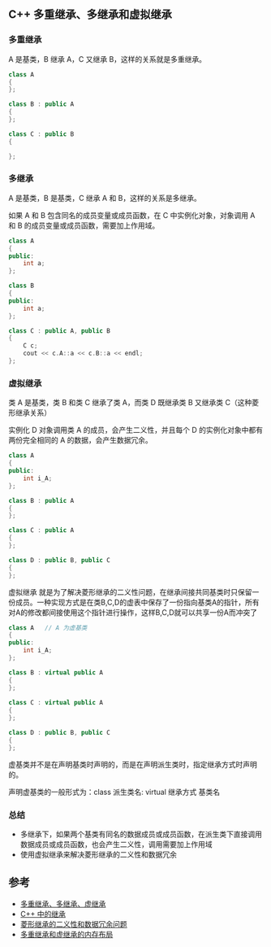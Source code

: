## C++ 多重继承、多继承和虚拟继承

### 多重继承

A 是基类，B 继承 A，C 又继承 B，这样的关系就是多重继承。

```c++
class A
{
};

class B : public A
{
};

class C : public B
{

};
```

### 多继承

A 是基类，B 是基类，C 继承 A 和 B，这样的关系是多继承。

如果 A 和 B 包含同名的成员变量或成员函数，在 C 中实例化对象，对象调用 A 和 B 的成员变量或成员函数，需要加上作用域。

```c++
class A
{
public:
    int a;
};

class B
{
public:
    int a;
};

class C : public A, public B
{
    C c;
    cout << c.A::a << c.B::a << endl;
};
```

### 虚拟继承

类 A 是基类，类 B 和类 C 继承了类 A，而类 D 既继承类 B 又继承类 C（这种菱形继承关系）

实例化 D 对象调用类 A 的成员，会产生二义性，并且每个 D 的实例化对象中都有两份完全相同的 A 的数据，会产生数据冗余。

```c++
class A
{
public:
    int i_A;
};

class B : public A
{
};

class C : public A
{
};

class D : public B, public C
{
};
```
 
虚拟继承 就是为了解决菱形继承的二义性问题，在继承间接共同基类时只保留一份成员。一种实现方式是在类B,C,D的虚表中保存了一份指向基类A的指针，所有对A的修改都间接使用这个指针进行操作，这样B,C,D就可以共享一份A而冲突了

```c++
class A   // A 为虚基类
{
public:
    int i_A;
};

class B : virtual public A
{
};
 
class C : virtual public A
{
};

class D : public B, public C
{
};
```

虚基类并不是在声明基类时声明的，而是在声明派生类时，指定继承方式时声明的。

声明虚基类的一般形式为：class 派生类名: virtual 继承方式 基类名 

### 总结

* 多继承下，如果两个基类有同名的数据成员或成员函数，在派生类下直接调用数据成员或成员函数，也会产生二义性，调用需要加上作用域
* 使用虚拟继承来解决菱形继承的二义性和数据冗余

## 参考

* [多重继承、多继承、虚继承](http://blog.csdn.net/kkdd2013/article/details/51999896)
* [C++ 中的继承](http://blog.csdn.net/chan0311/article/details/69791225)
* [菱形继承的二义性和数据冗余问题](http://blog.csdn.net/chan0311/article/details/75579099)
* [多重继承和虚继承的内存布局](http://blog.csdn.net/littlehedgehog/article/details/5442430)


